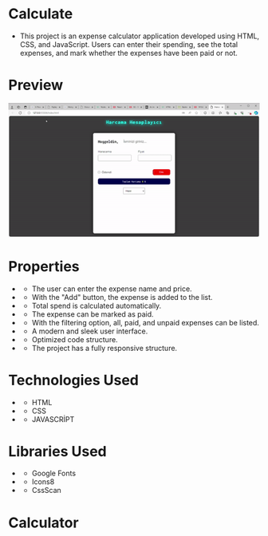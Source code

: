 # Calculate

- This project is an expense calculator application developed using HTML, CSS, and JavaScript. Users can enter their spending, see the total expenses, and mark whether the expenses have been paid or not.


# Preview

![](/expense.gif)

# Properties

- - The user can enter the expense name and price.
- - With the "Add" button, the expense is added to the list.
- - Total spend is calculated automatically.
- - The expense can be marked as paid.
- - With the filtering option, all, paid, and unpaid expenses can be listed.
- - A modern and sleek user interface.
- - Optimized code structure.
- - The project has a fully responsive structure.

# Technologies Used

- - HTML
- - CSS
- - JAVASCRİPT

# Libraries Used

- - Google Fonts
- - Icons8
- - CssScan


# Calculator
